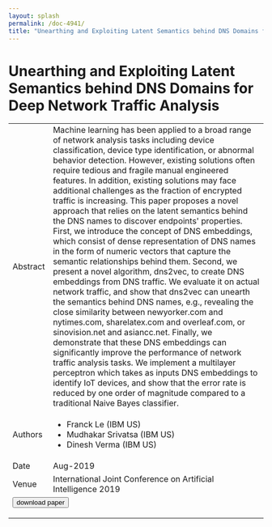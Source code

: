 ```yaml
---
layout: splash
permalink: /doc-4941/
title: "Unearthing and Exploiting Latent Semantics behind DNS Domains for Deep Network Traffic Analysis"
---
```


# Unearthing and Exploiting Latent Semantics behind DNS Domains for Deep Network Traffic Analysis

<table>
    <tbody>
    <tr>
        <td>Abstract</td>
        <td>Machine learning has been applied to a broad range of network analysis tasks including device classification, device type identification, or abnormal behavior detection. However, existing solutions often require tedious and fragile manual engineered features. In addition, existing solutions may face additional challenges as the fraction of encrypted traffic is increasing. This paper proposes a novel approach that relies on the latent semantics behind the DNS names to discover endpoints' properties. First, we introduce the concept of DNS embeddings, which consist of dense representation of DNS names in the form of numeric vectors that capture the semantic relationships behind them. Second, we present a novel algorithm, dns2vec, to create DNS embeddings from DNS traffic. We evaluate it on actual network traffic, and show that dns2vec can unearth the semantics behind DNS names, e.g., revealing the close similarity between newyorker.com and nytimes.com, sharelatex.com and overleaf.com, or sinovision.net and asiancc.net. Finally, we demonstrate that these DNS embeddings can significantly improve the performance of network traffic analysis tasks. We implement a multilayer perceptron which takes as inputs DNS embeddings to identify IoT devices, and show that the error rate is reduced by one order of magnitude compared to a traditional Naive Bayes classifier.</td>
    </tr>
    <tr>
        <td>Authors</td>
        <td>
            <ul>
                <li>Franck Le (IBM US)</li>
                <li>Mudhakar Srivatsa (IBM US)</li>
                <li>Dinesh Verma (IBM US)</li>
            </ul>
        </td>
    </tr>
    <tr>
        <td>Date</td>
        <td>Aug-2019</td>
    </tr>
    <tr>
        <td>Venue</td>
        <td>International Joint Conference on Artificial Intelligence 2019</td>
    </tr>
        <tr>
            <td colspan="2">
                <form method="get" action="https://ibm.box.com/v/doc-4941-paper">
                    <button type="submit">download paper</button>
                </form>
            </td>
        </tr>
    </tbody>
</table>
